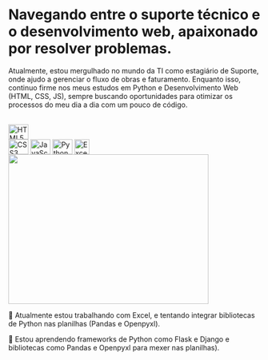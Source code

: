 # Navegando entre o suporte técnico e o desenvolvimento web, apaixonado por resolver problemas.
<p> Atualmente, estou mergulhado no mundo da TI como estagiário de Suporte, onde ajudo a gerenciar o fluxo de obras e faturamento. Enquanto isso, continuo firme nos meus estudos em Python e Desenvolvimento Web (HTML, CSS, JS), sempre buscando oportunidades para otimizar os processos do meu dia a dia com um pouco de código.</p>

<div style="display: inline_block; margin_bottom: 25em;"><br>
  <img align="center" alt="HTML5" height="30" width="40" style="margin-right: 100em;" src="https://cdn.jsdelivr.net/gh/devicons/devicon/icons/html5/html5-original.svg">
  <img align="center" alt="CSS3" height="30" width="40" src="https://cdn.jsdelivr.net/gh/devicons/devicon/icons/css3/css3-original.svg">
  <img align="center" alt="JavaScript" height="30" width="40" src="https://cdn.jsdelivr.net/gh/devicons/devicon/icons/javascript/javascript-original.svg">
  <img align="center" alt="Python" height="30" width="40" src="https://cdn.jsdelivr.net/gh/devicons/devicon/icons/python/python-original.svg">
  <img align="center" alt="Excel" height="30" width="30" src="https://upload.wikimedia.org/wikipedia/commons/thumb/3/34/Microsoft_Office_Excel_%282019%E2%80%93present%29.svg/48px-Microsoft_Office_Excel_%282019%E2%80%93present%29.svg.png" />
</div>

<div>
  <img width="400px" height="300px" src="https://github-readme-stats.vercel.app/api/top-langs/?username=KaichCosta&layout=donut-vertical&theme=dracula&langs_count=7" ></img>
</div>

<div>
  <p>🔭 Atualmente estou trabalhando com Excel, e tentando integrar bibliotecas de Python nas planilhas (Pandas e Openpyxl).</p>

 <p>🌱 Estou aprendendo frameworks de Python como Flask e Django e bibliotecas como Pandas e Openpyxl para mexer nas planilhas). </p>
</div>
